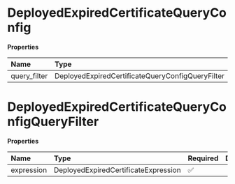 # DeployedExpiredCertificateQueryConfig

**Properties**

| Name         | Type                                             | Required | Description |
| :----------- | :----------------------------------------------- | :------- | :---------- |
| query_filter | DeployedExpiredCertificateQueryConfigQueryFilter | ✅       |             |

# DeployedExpiredCertificateQueryConfigQueryFilter

**Properties**

| Name       | Type                                 | Required | Description |
| :--------- | :----------------------------------- | :------- | :---------- |
| expression | DeployedExpiredCertificateExpression | ✅       |             |

